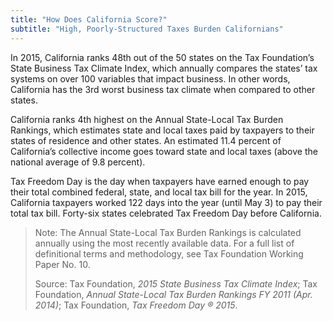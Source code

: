```yaml
---
title: "How Does California Score?"
subtitle: "High, Poorly-Structured Taxes Burden Californians"
---
```

In 2015, California ranks 48th out of the 50 states on the Tax Foundation’s State Business Tax Climate Index, which annually compares the states’ tax systems on over 100 variables that impact business. In other words, California has the 3rd worst business tax climate when compared to other states.

California ranks 4th highest on the Annual State-Local Tax Burden Rankings, which estimates state and local taxes paid by taxpayers to their states of residence and other states. An estimated 11.4 percent of California’s collective income goes toward state and local taxes (above the national average of 9.8 percent).

Tax Freedom Day is the day when taxpayers have earned enough to pay their total combined federal, state, and local tax bill for the year. In 2015, California taxpayers worked 122 days into the year (until May
3) to pay their total tax bill. Forty-six states celebrated Tax Freedom Day before California.

> Note: The Annual State-Local Tax Burden Rankings is calculated annually using the most recently available data. For a full list of definitional terms and methodology, see Tax Foundation Working Paper No. 10.
>
> Source: Tax Foundation, *2015 State Business Tax Climate Index*; Tax Foundation, *Annual State-Local Tax Burden Rankings FY 2011 (Apr. 2014)*; Tax Foundation, *Tax Freedom Day ® 2015*.
